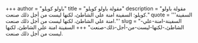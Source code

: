 +++
author = "باولو كويلو"
title = "مقولة باولو كويلو"
description = "مقولة باولو كويلو: السفينة امنة علي الشاطئ، لكنها ليست من أجل ذلك صنعت."
quote = '''السفينة امنة علي الشاطئ، لكنها ليست من أجل ذلك صنعت.'''
slug = "السفينة-امنة-علي-الشاطئ،-لكنها-ليست-من-أجل-ذلك-صنعت"
+++
السفينة امنة علي الشاطئ، لكنها ليست من أجل ذلك صنعت.
